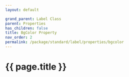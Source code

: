 ```yaml
---
layout: default

grand_parent: Label Class
parent: Properties
has_children: false
title: BgColor Property
nav_order: 2
permalink: /package/standard/label/properties/bgcolor
---
```

# {{ page.title }}

